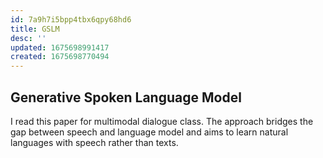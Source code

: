 ```yaml
---
id: 7a9h7i5bpp4tbx6qpy68hd6
title: GSLM
desc: ''
updated: 1675698991417
created: 1675698770494
---
```


## Generative Spoken Language Model

I read this paper for multimodal dialogue class. The approach bridges the gap between speech and language model and aims to learn natural languages with speech rather than texts.